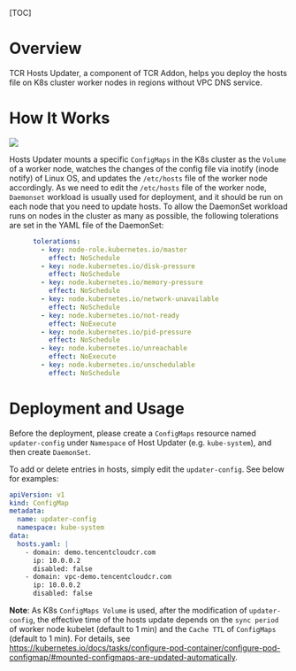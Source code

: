[TOC]
# Overview
TCR Hosts Updater, a component of TCR Addon, helps you deploy the hosts file on K8s cluster worker nodes in regions without VPC DNS service.
# How It Works
![](docs/images/Hosts%20Updater.png)

Hosts Updater mounts a specific `ConfigMaps` in the K8s cluster as the `Volume` of a worker node, watches the changes of the config file via inotify (inode notify) of Linux OS, and updates the `/etc/hosts` file of the worker node accordingly. 
As we need to edit the `/etc/hosts` file of the worker node, `Daemonset` workload is usually used for deployment, and it should be run on each node that you need to update hosts. To allow the DaemonSet workload runs on nodes in the cluster as many as possible, the following tolerations are set in the YAML file of the DaemonSet: 

```yaml
      tolerations:
        - key: node-role.kubernetes.io/master
          effect: NoSchedule
        - key: node.kubernetes.io/disk-pressure
          effect: NoSchedule
        - key: node.kubernetes.io/memory-pressure
          effect: NoSchedule
        - key: node.kubernetes.io/network-unavailable
          effect: NoSchedule
        - key: node.kubernetes.io/not-ready
          effect: NoExecute
        - key: node.kubernetes.io/pid-pressure
          effect: NoSchedule
        - key: node.kubernetes.io/unreachable
          effect: NoExecute
        - key: node.kubernetes.io/unschedulable
          effect: NoSchedule
```

# Deployment and Usage
Before the deployment, please create a `ConfigMaps` resource named `updater-config` under `Namespace` of Host Updater (e.g. `kube-system`), and then create `DaemonSet`.

To add or delete entries in hosts, simply edit the `updater-config`. See below for examples:  
```yaml
apiVersion: v1
kind: ConfigMap
metadata:
  name: updater-config
  namespace: kube-system
data:
  hosts.yaml: |
    - domain: demo.tencentcloudcr.com
      ip: 10.0.0.2
      disabled: false
    - domain: vpc-demo.tencentcloudcr.com
      ip: 10.0.0.2
      disabled: false
```

**Note**: As K8s `ConfigMaps Volume` is used, after the modification of `updater-config`, the effective time of the hosts update depends on the `sync period` of worker node kubelet (default to 1 min) and the `Cache TTL` of `ConfigMaps` (default to 1 min). For details, see https://kubernetes.io/docs/tasks/configure-pod-container/configure-pod-configmap/#mounted-configmaps-are-updated-automatically.
